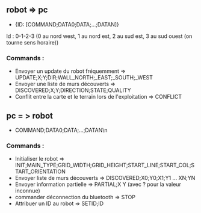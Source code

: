 ## robot => pc
 * {ID: [COMMAND;DATA0;DATA;...;DATAN]}

Id : 0-1-2-3 (0 au nord west, 1 au nord est, 2 au sud est, 3 au sud ouest (on tourne sens horaire))

### Commands :
 * Envoyer un update du robot fréquemment    => UPDATE;X;Y;DIR;WALL_NORTH;_EAST;_SOUTH;_WEST
 * Envoyer une liste de murs découverts     => DISCOVERED;X;Y;DIRECTION;STATE;QUALITY
 * Conflit entre la carte et le terrain lors de l'exploitation => CONFLICT



## pc = > robot
 * COMMAND;DATA0;DATA;...;DATAN\n

### Commands :
 * Initialiser le robot => INIT;MAIN_TYPE;GRID_WIDTH;GRID_HEIGHT;START_LINE;START_COL;START_ORIENTATION
 * Envoyer liste de murs découverts   => DISCOVERED;X0;Y0;X1;Y1 ... XN;YN
 * Envoyer information partielle   => PARTIAL;X Y (avec ? pour la valeur inconnue)
 * commander déconnection du bluetooth  => STOP
 * Attribuer un ID au robot => SETID;ID
